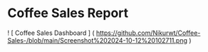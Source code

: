 # Coffee Sales Report 
! [ Coffee Sales Dashboard ] ( https://github.com/Nikurwt/Coffee-Sales-/blob/main/Screenshot%202024-10-12%20102711.png ) 
